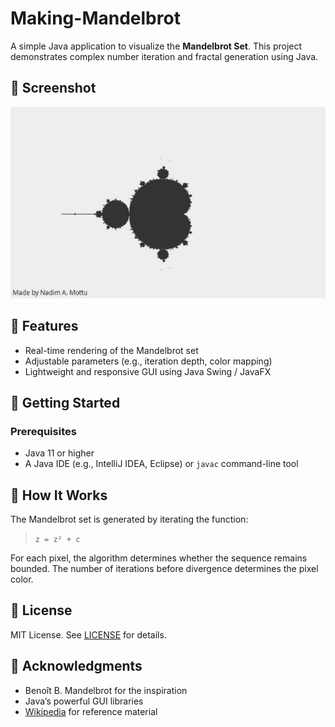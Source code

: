 # Making-Mandelbrot

A simple Java application to visualize the **Mandelbrot Set**. This project demonstrates complex number iteration and fractal generation using Java.

## 📸 Screenshot

![mandelbrot](Screenshot_20250709_183444.png)

## 🧮 Features

* Real-time rendering of the Mandelbrot set
* Adjustable parameters (e.g., iteration depth, color mapping)
* Lightweight and responsive GUI using Java Swing / JavaFX

## 🚀 Getting Started

### Prerequisites

* Java 11 or higher
* A Java IDE (e.g., IntelliJ IDEA, Eclipse) or `javac` command-line tool

## 🧠 How It Works

The Mandelbrot set is generated by iterating the function:

> `z = z² + c`

For each pixel, the algorithm determines whether the sequence remains bounded. The number of iterations before divergence determines the pixel color.

## 📝 License

MIT License. See [LICENSE](LICENSE) for details.

## 🙌 Acknowledgments

* Benoît B. Mandelbrot for the inspiration
* Java’s powerful GUI libraries
* [Wikipedia](https://en.wikipedia.org/wiki/Mandelbrot_set) for reference material

